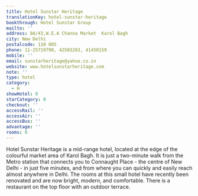 ```yaml
---
title: Hotel Sunstar Heritage
translationKey: hotel-sunstar-heritage
bookthrough: Hotel Sunstar Group
mailto: ''
address: 8A/43,W.E.A Channa Market  Karol Bagh
city: New Delhi
postalcode: 110 005
phone: 11-25719790, 42503283, 41450159
mobile: ''
email: sunstarheritage@yahoo.co.in
website: www.hotelsunstarheritage.com
note: ''
type: hotel
category:
  - H
showHotel: 0
starCategory: 0
checkout: ''
accessRail: ''
accessAir: ''
accessBus: ''
advantage: ''
rooms: 0
---
```

Hotel Sunstar Heritage is a mid-range hotel, located at the edge of the colourful market area of Karol Bagh. It is just a two-minute walk from the Metro station that connects you to Connaught Place - the centre of New Delhi - in just five minutes, and from where you can quickly and easily reach almost anywhere in Delhi. The rooms at this small hotel have recently been renovated and are now bright, modern, and comfortable. There is a restaurant on the top floor with an outdoor terrace.